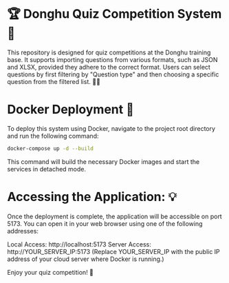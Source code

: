 # 🏆 Donghu Quiz Competition System 🧠
This repository is designed for quiz competitions at the Donghu training base. It supports importing questions from various formats, such as JSON and XLSX, provided they adhere to the correct format. Users can select questions by first filtering by "Question type" and then choosing a specific question from the filtered list. 📝✅

# Docker Deployment 🐳
To deploy this system using Docker, navigate to the project root directory and run the following command:

```bash
docker-compose up -d --build
```

This command will build the necessary Docker images and start the services in detached mode.

# Accessing the Application: 💡 
Once the deployment is complete, the application will be accessible on port 5173.
You can open it in your web browser using one of the following addresses:

Local Access: http://localhost:5173
Server Access: http://YOUR_SERVER_IP:5173 (Replace YOUR_SERVER_IP with the public IP address of your cloud server where Docker is running.)

Enjoy your quiz competition! 🎉
